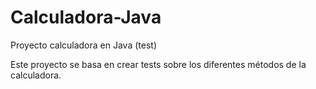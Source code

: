 # Calculadora-Java
Proyecto calculadora en Java (test)

Este proyecto se basa en crear tests sobre los diferentes métodos de la calculadora.
